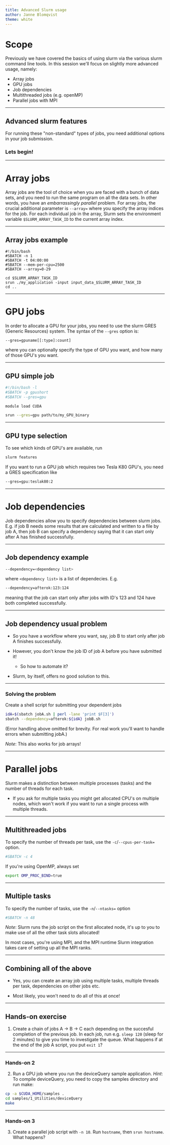 ```yaml
---
title: Advanced Slurm usage
author: Janne Blomqvist
theme: white
---
```


# Scope

Previously we have covered the basics of using slurm via the various
slurm command line tools. In this session we'll focus on slightly more
advanced usage, namely:

- Array jobs
- GPU jobs
- Job dependencies
- Multithreaded jobs (e.g. openMP)
- Parallel jobs with MPI

---

## Advanced slurm features

For running these "non-standard" types of jobs, you need additional
options in your job submission.

### Lets begin!

---

# Array jobs

Array jobs are the tool of choice when you are faced with a bunch of
data sets, and you need to run the same program on all the data
sets. In other words, you have an *embarrassingly parallel*
problem. For array jobs, the crucial additional parameter is
`--array=` where you specify the array indices for the job. For each
individual job in the array, Slurm sets the environment variable
`$SLURM_ARRAY_TASK_ID` to the current array index.

---

## Array jobs example

```{.bash}
#!/bin/bash
#SBATCH -n 1
#SBATCH -t 04:00:00
#SBATCH --mem-per-cpu=2500
#SBATCH --array=0-29
  
cd $SLURM_ARRAY_TASK_ID
srun ./my_application -input input_data_$SLURM_ARRAY_TASK_ID
cd ..
```

---

# GPU jobs

In order to allocate a GPU for your jobs, you need to use the slurm
GRES (Generic Resources) system. The syntax of the `--gres` option is:

```
--gres=gpuname[[:type]:count]
```

where you can optionally specify the type of GPU you want, and how
many of those GPU's you want.

---

## GPU simple job

```bash
#!/bin/bash -l
#SBATCH -p gpushort
#SBATCH --gres=gpu

module load CUDA

srun --gres=gpu path/to/my_GPU_binary
```

---

## GPU type selection

To see which kinds of GPU's are available, run

```bash
slurm features
```

If you want to run a GPU job which requires two Tesla K80 GPU's, you need a GRES specification like

```bash
--gres=gpu:teslak80:2
```

---

# Job dependencies

Job dependencies allow you to specify dependencies between slurm
jobs. E.g. if job B needs some results that are calculated and written
to a file by job A, then job B can specify a dependency saying that it
can start only after A has finished successfully.

---

## Job dependency example

```bash
--dependency=<dependency list>
```

where `<dependency list>` is a list of dependecies. E.g.

```bash
--dependency=afterok:123:124
```

meaning that the job can start only after jobs with ID's 123 and 124
have both completed successfully.

---

## Job dependency usual problem

- So you have a workflow where you want, say, job B to start only
  after job A finishes successfully.

- However, you don't know the job ID of job A before you have submitted it!

    - So how to automate it?

- Slurm, by itself, offers no good solution to this.

---

### Solving the problem

Create a shell script for submitting your dependent jobs

```bash
idA=$(sbatch jobA.sh | perl -lane 'print $F[3]')
sbatch --dependency=afterok:${idA} jobB.sh
```

(Error handling above omitted for brevity. For real work you'll want
to handle errors when submitting jobA.)

*Note*: This also works for job arrays!

---

# Parallel jobs

Slurm makes a distinction between multiple processes (tasks) and the
number of threads for each task.

- If you ask for multiple tasks you might get allocated CPU's on
  multiple nodes, which won't work if you want to run a single process
  with multiple threads.

---

## Multithreaded jobs

To specify the number of threads per task, use the
`-c`/`--cpus-per-task=` option.

```bash
#SBATCH -c 4
```

If you're using OpenMP, always set

```bash
export OMP_PROC_BIND=true
```

---

## Multiple tasks

To specify the number of tasks, use the `-n`/`--ntasks=` option

```bash
#SBATCH -n 48
```

*Note*: Slurm runs the job script on the first allocated node, it's up
to you to make use of all the other task slots allocated!

In most cases, you're using MPI, and the MPI runtime Slurm integration
takes care of setting up all the MPI ranks.

---

## Combining all of the above

- Yes, you can create an array job using multiple tasks, multiple
  threads per task, dependencies on other jobs etc.

- Most likely, you won't need to do all of this at once!

---

## Hands-on exercise

1. Create a chain of jobs A -> B -> C each depending on the succesful
   completion of the previous job. In each job, run e.g. `sleep 120`
   (sleep for 2 minutes) to give you time to investigate the
   queue. What happens if at the end of the job A script, you put
   `exit 1`?

---

### Hands-on 2

2. Run a GPU job where you run the deviceQuery sample application.
   *Hint*: To compile deviceQuery, you need to copy the samples
   directory and run make:

```bash
cp -a $CUDA_HOME/samples .
cd samples/1_Utilities/deviceQuery
make
```

---

### Hands-on 3

3. Create a parallel job script with `-n 10`. Run `hostname`, then
   `srun hostname`. What happens?
